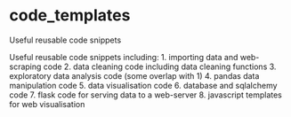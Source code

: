# code_templates
Useful reusable code snippets

Useful reusable code snippets including:
	1. importing data and web-scraping code
	2. data cleaning code including data cleaning functions
	3. exploratory data analysis code (some overlap with 1)
	4. pandas data manipulation code
	5. data visualisation code
	6. database and sqlalchemy code
	7. flask code for serving data to a web-server
	8. javascript templates for web visualisation
